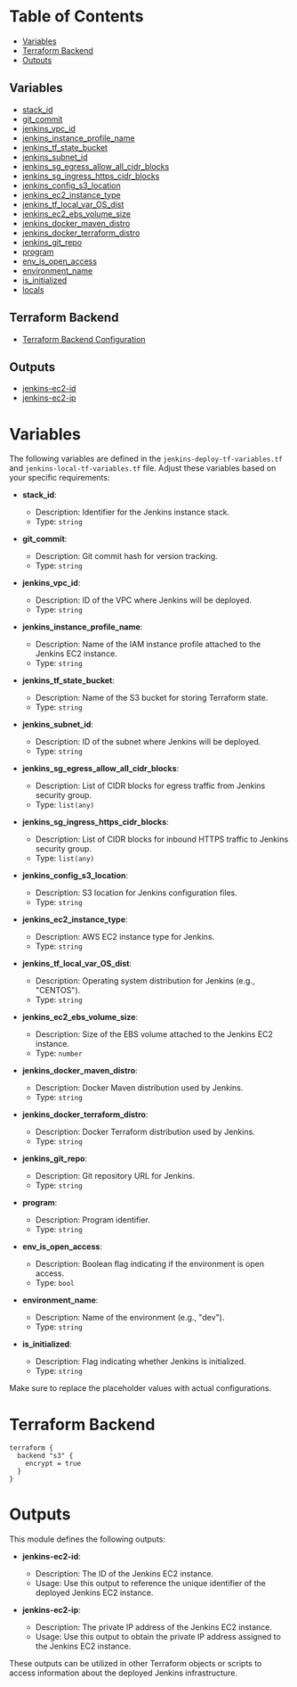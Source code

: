 # Table of Contents

- [Variables](#variables)
- [Terraform Backend](#terraform-backend)
- [Outputs](#outputs)

## Variables
- [stack_id](#stack_id)
- [git_commit](#git_commit)
- [jenkins_vpc_id](#jenkins_vpc_id)
- [jenkins_instance_profile_name](#jenkins_instance_profile_name)
- [jenkins_tf_state_bucket](#jenkins_tf_state_bucket)
- [jenkins_subnet_id](#jenkins_subnet_id)
- [jenkins_sg_egress_allow_all_cidr_blocks](#jenkins_sg_egress_allow_all_cidr_blocks)
- [jenkins_sg_ingress_https_cidr_blocks](#jenkins_sg_ingress_https_cidr_blocks)
- [jenkins_config_s3_location](#jenkins_config_s3_location)
- [jenkins_ec2_instance_type](#jenkins_ec2_instance_type)
- [jenkins_tf_local_var_OS_dist](#jenkins_tf_local_var_OS_dist)
- [jenkins_ec2_ebs_volume_size](#jenkins_ec2_ebs_volume_size)
- [jenkins_docker_maven_distro](#jenkins_docker_maven_distro)
- [jenkins_docker_terraform_distro](#jenkins_docker_terraform_distro)
- [jenkins_git_repo](#jenkins_git_repo)
- [program](#program)
- [env_is_open_access](#env_is_open_access)
- [environment_name](#environment_name)
- [is_initialized](#is_initialized)
- [locals](#locals)

## Terraform Backend
- [Terraform Backend Configuration](#terraform-backend-configuration)

## Outputs
- [jenkins-ec2-id](#jenkins-ec2-id)
- [jenkins-ec2-ip](#jenkins-ec2-ip)

# Variables

The following variables are defined in the `jenkins-deploy-tf-variables.tf` and `jenkins-local-tf-variables.tf` file. Adjust these variables based on your specific requirements:

- **stack_id**:
  - Description: Identifier for the Jenkins instance stack.
  - Type: `string`

- **git_commit**:
  - Description: Git commit hash for version tracking.
  - Type: `string`

- **jenkins_vpc_id**:
  - Description: ID of the VPC where Jenkins will be deployed.
  - Type: `string`

- **jenkins_instance_profile_name**:
  - Description: Name of the IAM instance profile attached to the Jenkins EC2 instance.
  - Type: `string`

- **jenkins_tf_state_bucket**:
  - Description: Name of the S3 bucket for storing Terraform state.
  - Type: `string`

- **jenkins_subnet_id**:
  - Description: ID of the subnet where Jenkins will be deployed.
  - Type: `string`

- **jenkins_sg_egress_allow_all_cidr_blocks**:
  - Description: List of CIDR blocks for egress traffic from Jenkins security group.
  - Type: `list(any)`

- **jenkins_sg_ingress_https_cidr_blocks**:
  - Description: List of CIDR blocks for inbound HTTPS traffic to Jenkins security group.
  - Type: `list(any)`

- **jenkins_config_s3_location**:
  - Description: S3 location for Jenkins configuration files.
  - Type: `string`

- **jenkins_ec2_instance_type**:
  - Description: AWS EC2 instance type for Jenkins.
  - Type: `string`

- **jenkins_tf_local_var_OS_dist**:
  - Description: Operating system distribution for Jenkins (e.g., "CENTOS").
  - Type: `string`

- **jenkins_ec2_ebs_volume_size**:
  - Description: Size of the EBS volume attached to the Jenkins EC2 instance.
  - Type: `number`

- **jenkins_docker_maven_distro**:
  - Description: Docker Maven distribution used by Jenkins.
  - Type: `string`

- **jenkins_docker_terraform_distro**:
  - Description: Docker Terraform distribution used by Jenkins.
  - Type: `string`

- **jenkins_git_repo**:
  - Description: Git repository URL for Jenkins.
  - Type: `string`

- **program**:
  - Description: Program identifier.
  - Type: `string`

- **env_is_open_access**:
  - Description: Boolean flag indicating if the environment is open access.
  - Type: `bool`

- **environment_name**:
  - Description: Name of the environment (e.g., "dev").
  - Type: `string`

- **is_initialized**:
  - Description: Flag indicating whether Jenkins is initialized.
  - Type: `string`

Make sure to replace the placeholder values with actual configurations.

# Terraform Backend

```hcl
terraform {
  backend "s3" {
    encrypt = true
  }
}
```

# Outputs

This module defines the following outputs:

- **jenkins-ec2-id**:
  - Description: The ID of the Jenkins EC2 instance.
  - Usage: Use this output to reference the unique identifier of the deployed Jenkins EC2 instance.

- **jenkins-ec2-ip**:
  - Description: The private IP address of the Jenkins EC2 instance.
  - Usage: Use this output to obtain the private IP address assigned to the Jenkins EC2 instance.

These outputs can be utilized in other Terraform objects or scripts to access information about the deployed Jenkins infrastructure.
